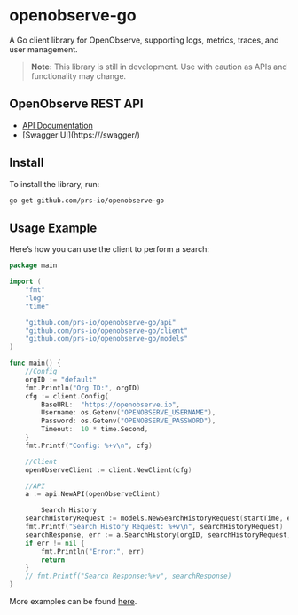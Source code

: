 # openobserve-go

A Go client library for OpenObserve, supporting logs, metrics, traces, and user management.

> **Note:** This library is still in development. Use with caution as APIs and functionality may change.

## OpenObserve REST API

- [API Documentation](https://openobserve.ai/docs/api/)
- [Swagger UI](https://<openobserve server>/swagger/)

## Install

To install the library, run:

```bash
go get github.com/prs-io/openobserve-go
```

## Usage Example

Here’s how you can use the client to perform a search:

```go
package main

import (
    "fmt"
    "log"
    "time"

   	"github.com/prs-io/openobserve-go/api"
	"github.com/prs-io/openobserve-go/client"
	"github.com/prs-io/openobserve-go/models"
)

func main() {
    //Config
    orgID := "default"
	fmt.Println("Org ID:", orgID)
	cfg := client.Config{
		BaseURL:  "https://openobserve.io",
		Username: os.Getenv("OPENOBSERVE_USERNAME"),
		Password: os.Getenv("OPENOBSERVE_PASSWORD"),
		Timeout:  10 * time.Second,
	}
	fmt.Printf("Config: %+v\n", cfg)

    //Client
	openObserveClient := client.NewClient(cfg)

    //API
    a := api.NewAPI(openObserveClient)

    	Search History
	searchHistoryRequest := models.NewSearchHistoryRequest(startTime, endTime, "k8s", nil)
	fmt.Printf("Search History Request: %+v\n", searchHistoryRequest)
	searchResponse, err := a.SearchHistory(orgID, searchHistoryRequest)
    if err != nil {
		fmt.Println("Error:", err)
		return
	}
	// fmt.Printf("Search Response:%+v", searchResponse)
}
```

More examples can be found [here](examples/).
